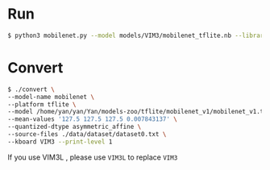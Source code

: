 # Run

```sh
$ python3 mobilenet.py --model models/VIM3/mobilenet_tflite.nb --library ./libs/libnn_mobilenet.so --picture ./data/goldfish_299x299.jpg --level 0
```

# Convert

```sh
$ ./convert \
--model-name mobilenet \
--platform tflite \
--model /home/yan/yan/Yan/models-zoo/tflite/mobilenet_v1/mobilenet_v1.tflite \
--mean-values '127.5 127.5 127.5 0.007843137' \
--quantized-dtype asymmetric_affine \
--source-files ./data/dataset/dataset0.txt \
--kboard VIM3 --print-level 1
```

If you use VIM3L , please use `VIM3L` to replace `VIM3`
